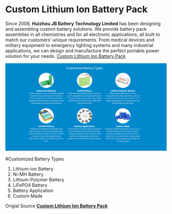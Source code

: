 # Custom Lithium Ion Battery Pack
Since 2008, **Huizhou JB Battery Technology Limited** has been designing and assembling custom battery solutions. We provide battery pack assemblies in all chemistries and for all electronic applications, all built to match our customers’ unique requirements. From medical devices and military equipment to emergency lighting systems and many industrial applications, we can design and manufacture the perfect portable power solution for your needs. [Custom Lithium Ion Battery Pack](https://www.lithiumbatterychina.com/)

![Olansi](https://github.com/imranmurtaza001/lithiumbatterychina/blob/main/Lithium%20Ion%20Battery.png?raw=true)

#Customized Battery Types

1. Lithium-ion Battery
2. Ni-MH Battery
3. Lithium-Polymer Battery
4. LiFePO4 Battery
5. Battery Application
6. Custom Made

Origial Source **[Custom Lithium Ion Battery Pack](https://www.lithiumbatterychina.com/)**
